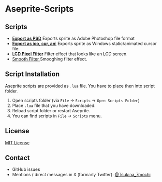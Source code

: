# Aseprite-Scripts

## Scripts

- [**Export as PSD**](psd/readme.md) Exports sprite as Adobe Photoshop file format
- [**Export as ico, cur, ani**](icon-and-cursor) Exports sprite as Windows static/animated cursor file.
- [**LCD Pixel Filter**](lcd-pixel-filter/readme.md) Filter effect that looks like an LCD screen.
- [Smooth Filter ](smoothFilter/readme.md) Smooghing filter effect.

## Script Installation

Aseprite scripts are provided as `.lua` file. You have to place then into script folder.

1. Open scripts folder (via `File` -> `Scripts` -> `Open Scripts Folder`)
2. Place `.lua` file that you have downloaded.
3. Reload script folder or restart Aseprite.
4. You can find scripts in `File` -> `Scripts` menu.

## License

[MIT License](https://github.com/Tsukina-7mochi/aseprite-scripts/blob/master/LICENSE)

## Contact

- GitHub issues
- Mentions / direct messages in X (formarly Twitter): [@Tsukina_7mochi](https://twitter.com/Tsukina_7mochi)


